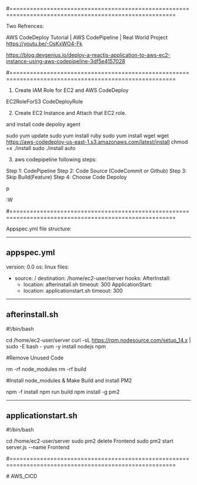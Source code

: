 #=======================================================================================================

Two Refrences:

AWS CodeDeploy Tutorial | AWS CodePipeline | Real World Project
https://youtu.be/-OsKxWO4-Fk

https://blog.devgenius.io/deploy-a-reactjs-application-to-aws-ec2-instance-using-aws-codepipeline-3df5e4157028


#=======================================================================================================

1. Create IAM Role for EC2 and AWS CodeDeploy

EC2RoleForS3
CodeDeployRole

2. Create EC2 Instance and Attach that EC2 role.

and install code depoloy agent

sudo yum update
sudo yum install ruby
sudo yum install wget
wget https://aws-codedeploy-us-east-1.s3.amazonaws.com/latest/install
chmod +x ./install
sudo ./install auto


3. aws codepipeline following steps:

Step 1: CodePipeline
Step 2: Code Source (CodeCommit or Github)
Step 3: Skip Build(Feature)
Step 4: Choose Code Depoloy


p


:W

#=======================================================================================================

Appspec.yml file structure:


--------------------
appspec.yml
--------------------

version: 0.0
os: linux
files:
  - source: /
    destination: /home/ec2-user/server
hooks:
  AfterInstall:
    - location: afterinstall.sh
      timeout: 300
  ApplicationStart:
    - location: applicationstart.sh
      timeout: 300

--------------------
afterinstall.sh
--------------------

#!/bin/bash

cd /home/ec2-user/server
curl -sL https://rpm.nodesource.com/setup_14.x | sudo -E bash -
yum -y install nodejs npm


#Remove Unused Code

rm -rf node_modules
rm -rf build

#Install node_modules & Make Build and install PM2

npm -f install
npm run build
npm install -g pm2


--------------------
applicationstart.sh
--------------------

#!/bin/bash

cd /home/ec2-user/server
sudo pm2 delete Frontend
sudo pm2 start server.js --name Frontend

#=======================================================================================================

#   A W S _ C I C D  
 